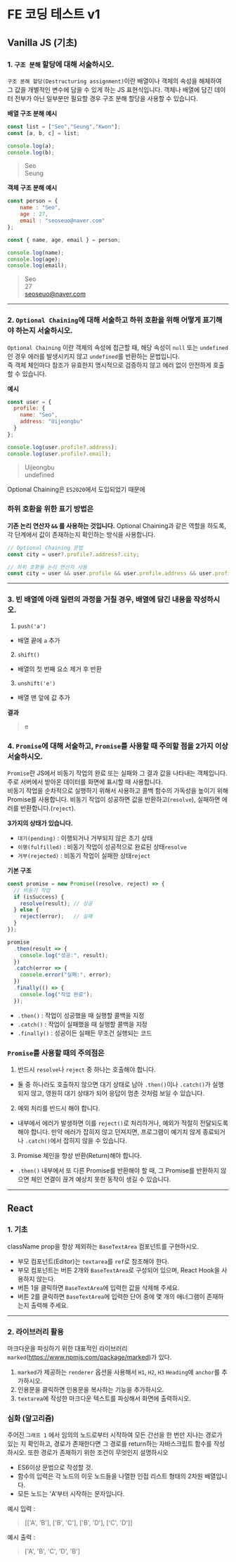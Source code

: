 # FE 코딩 테스트 v1

## Vanilla JS (기초)

### 1. `구조 분해` 할당에 대해 서술하시오.

`구조 분해 할당(Destructuring assignment)`이란 배열이나 객체의 속성을 해체하여 그 값을 개별적인 변수에 담을 수 있게 하는 JS 표현식입니다.
객체나 배열에 담긴 데이터 전부가 아닌 일부분만 필요할 경우 구조 분해 할당을 사용할 수 있습니다.

**배열 구조 분해 예시**
```javascript
const list = ["Seo","Seung","Kwon"];
const [a, b, c] = list;

console.log(a);
console.log(b);
```
> Seo  
> Seung

**객체 구조 분해 예시**
```javascript
const person = {
    name : "Seo",
    age : 27,
    email : "seoseuo@naver.com"    
};

const { name, age, email } = person;

console.log(name);
console.log(age);
console.log(email);
```
> Seo  
> 27  
>seoseuo@naver.com

---

### 2. `Optional Chaining`에 대해 서술하고 하위 호환을 위해 어떻게 표기해야 하는지 서술하시오.

`Optional Chaining` 이란 객체의 속성에 접근할 때, 해당 속성이 `null` 또는 `undefined`인 경우 에러를 발생시키지 않고 `undefined`를 반환하는 문법입니다.  
즉 객체 체인마다 참조가 유효한지 명시적으로 검증하지 않고 에러 없이 안전하게 호출할 수 있습니다.

**예시**

```javascript
const user = {
  profile: {
    name: "Seo",
    address: "Uijeongbu"
  }
};

console.log(user.profile?.address);
console.log(user.profile?.email);
```

> Uijeongbu  
> undefined

Optional Chaining은 `ES2020`에서 도입되었기 때문에
### 하위 호환을 위한 표기 방법은  

**기존 논리 연산자 `&&` 를 사용하는 것입니다.**
Optional Chaining과 같은 역할을 하도록, 각 단계에서 값이 존재하는지 확인하는 방식을 사용합니다.

```javascript
// Optional Chaining 문법
const city = user?.profile?.address?.city;

// 하위 호환용 논리 연산자 사용
const city = user && user.profile && user.profile.address && user.profile.address.city;
```
---
### 3. 빈 배열에 아래 일련의 과정을 거칠 경우, 배열에 담긴 내용을 작성하시오.
1. `push('a')`
- 배열 끝에 `a` 추가
2. `shift()`
- 배열의 첫 번째 요소 제거 후 반환
3. `unshift('e')`
- 배열 맨 앞에 값 추가

**결과**
> e


### 4. `Promise`에 대해 서술하고, `Promise`를 사용할 때 주의할 점을 2가지 이상 서술하시오.

`Promise`란 JS에서 비동기 작업의 완료 또는 실패와 그 결과 값을 나타내는 객체입니다. 주로 서버에서 받아온 데이터를 화면에 표시할 때 사용합니다.  
비동기 작업을 순차적으로 실행하기 위해서 사용하고 콜백 함수의 가독성을 높이기 위해 Promise를 사용합니다.
비동기 작업이 성공하면 값을 반환하고(`resolve`), 실패하면 에러를 반환합니다.(`reject`).

**3가지의 상태가 있습니다.**
- `대기(pending)` : 이행되거나 거부되지 않은 초기 상태
- `이행(fulfilled)` : 비동기 작업이 성공적으로 완료된 상태`resolve`
- `거부(rejected)` : 비동기 작업이 실패한 상태`reject`

**기본 구조**
```javascript
const promise = new Promise((resolve, reject) => {
  // 비동기 작업
  if (isSuccess) {
    resolve(result); // 성공
  } else {
    reject(error);   // 실패
  }
});

promise
  .then(result => {
    console.log("성공:", result);
  })
  .catch(error => {
    console.error("실패:", error);
  })
  .finally(() => {
    console.log("작업 완료");
  });

```
- `.then()` : 작업이 성공했을 때 실행할 콜백을 지정
- `.catch()` : 작업이 실패했을 때 실행할 콜백을 지정
- `.finally()` : 성공이든 실패든 무조건 실행되는 코드

### `Promise`를 사용할 때의 주의점은
1. 반드시 `resolve`나 `reject` 중 하나는 호출해야 합니다.
- 둘 중 하나라도 호출하지 않으면 대기 상태로 남아 `.then()`이나 `.catch()`가 실행되지 않고, 영원히 대기 상태가 되어 응답이 멈춘 것처럼 보일 수 있습니다.

2. 예외 처리를 반드시 해야 합니다.
- 내부에서 에러가 발생하면 이를 `reject()`로 처리하거나, 예외가 적절히 전달되도록 해야 합니다. 만약 에러가 잡히지 않고 던져지면, 프로그램이 예기치 않게 종료되거나 `.catch()`에서 잡히지 않을 수 있습니다.

3. Promise 체인을 항상 반환(Return)해야 합니다.
- `.then()` 내부에서 또 다른 Promise를 반환해야 할 때, 그 Promise를 반환하지 않으면 체인 연결이 끊겨 예상치 못한 동작이 생길 수 있습니다.
---
  
## React

### 1. 기초

className prop을 항상 제외하는 `BaseTextArea` 컴포넌트를 구현하시오.

- 부모 컴포넌트(Editor)는 `textarea`를 `ref`로 참조해야 한다.
- 부모 컴포넌트는 버튼 2개와 `BaseTextArea`로 구성되어 있으며, React Hook을 사용하지 않는다.
- 버튼 1을 클릭하면 `BaseTextArea`에 입력한 값을 삭제해 주세요.
- 버튼 2를 클릭하면 `BaseTextArea`에 입력한 단어 중에 몇 개의 애너그램이 존재하는지 출력해 주세요.

---

### 2. 라이브러리 활용

마크다운을 파싱하기 위한 대표적인 라이브러리 `marked`(https://www.npmjs.com/package/marked)가 있다.

1. `marked`가 제공하는 `renderer` 옵션을 사용해서 `H1`, `H2`, `H3` `Heading`에 `anchor`를 추가하시오.
2. 인용문을 클릭하면 인용문을 복사하는 기능을 추가하시오.
3. `textarea`에 작성한 마크다운 텍스트를 파싱해서 화면에 출력하시오.

### 심화 (알고리즘)
주어진 `그래프 1` 에서 임의의 노드로부터 시작하여 모든 간선을 한 번만 지나는 경로가 있는
지 확인하고, 경로가 존재한다면 그 경로를 return하는 자바스크립트 함수를 작성하시오.
또한 경로가 존재하기 위한 조건이 무엇인지 설명하시오

- ES6이상 문법으로 작성할 것.
- 함수의 입력은 각 노드의 이웃 노드들을 나열한 인접 리스트 형태의 2차원 배열입니다.
- 모든 노드는 'A'부터 시작하는 문자입니다.

예시 입력 :
> [['A', 'B'], ['B', 'C'], ['B', 'D'], ['C', 'D']]

예시 출력 :
> ['A', 'B', 'C', 'D', 'B']


